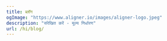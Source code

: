 ```yaml
---
title: ब्लॉग
ogImage: "https://www.aligner.io/images/aligner-logo.jpeg"
description: "संरेखित करें - मूल्य निर्धारण"
url: /hi/blog/
---
```

